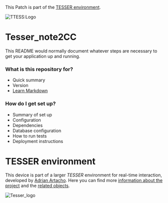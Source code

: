 This Patch is part of the [TESSER environment](https://bitbucket.org/AdrianArtacho/tesserakt/src/master/).

![TTESS:Logo](https://bitbucket.org/AdrianArtacho/tesserakt/raw/HEAD/TESSER_logo.png)

# Tesser_note2CC #

This README would normally document whatever steps are necessary to get your application up and running.

### What is this repository for? ###

* Quick summary
* Version
* [Learn Markdown](https://bitbucket.org/tutorials/markdowndemo)

### How do I get set up? ###

* Summary of set up
* Configuration
* Dependencies
* Database configuration
* How to run tests
* Deployment instructions

# TESSER environment #

This device is part of a larger *TESSER* environment for real-time interaction, developed by [Adrian Artacho](https://bitbucket.org/AdrianArtacho/).
Here you can find more [information about the project](TesserAkt.md) and the [related objects](https://bitbucket.org/AdrianArtacho/workspace/projects/TESSER).

![Tesser_logo](https://docs.google.com/drawings/d/e/2PACX-1vT26NziYMaLrGHlvNspiJ9dOjXR6hZyVxrGwfkgV1MwvMTWtAWh5ZUqMsit5gSllXemcGajjddqfqnc/pub?w=131&h=129)
